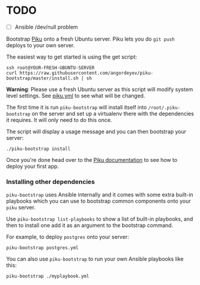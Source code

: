 # TODO
- [ ] Ansible /dev/null problem 

Bootstrap [Piku](https://github.com/piku/piku) onto a fresh Ubuntu server. Piku lets you do `git push` deploys to your own server.

The easiest way to get started is using the get script:

```
ssh root@YOUR-FRESH-UBUNTU-SERVER
curl https://raw.githubusercontent.com/angordeyev/piku-bootstrap/master/install.sh | sh
```

**Warning**: Please use a fresh Ubuntu server as this script will modify system level settings.
See [piku.yml](./playbooks/piku.yml) to see what will be changed.

The first time it is run `piku-bootstrap` will install itself into `/root/.piku-bootstrap` on the server and set up a virtualenv there with the dependencies it requires. It will only need to do this once.

The script will display a usage message and you can then bootstrap your server:

```shell
./piku-bootstrap install
```

Once you're done head over to the [Piku documentation](https://github.com/piku/piku/#using-piku) to see how to deploy your first app.

### Installing other dependencies

`piku-bootstrap` uses Ansible internally and it comes with some extra built-in playbooks which you can use to bootstrap common components onto your `piku` server.

Use `piku-bootstrap list-playbooks` to show a list of built-in playbooks, and then to install one add it as an argument to the bootstrap command.

For example, to deploy `postgres` onto your server:

```shell
piku-bootstrap postgres.yml
```

You can also use `piku-bootstrap` to run your own Ansible playbooks like this:

```shell
piku-bootstrap ./myplaybook.yml
```
